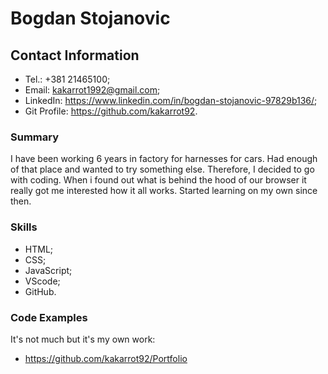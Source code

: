 # Bogdan Stojanovic


## Contact Information
- Tel.: +381 21465100;
- Email: kakarrot1992@gmail.com;
- LinkedIn: https://www.linkedin.com/in/bogdan-stojanovic-97829b136/;
- Git Profile: https://github.com/kakarrot92.

### Summary
I have been working 6 years in factory for harnesses for cars. Had enough of that place and wanted to try something else.
Therefore, I decided to go with coding. When i found out what is behind the hood of our browser it really got me interested how it all works. Started learning on my own since then.

### Skills
- HTML;
- CSS;
- JavaScript;
- VScode;
- GitHub.

### Code Examples
It's not much but it's my own work:
- https://github.com/kakarrot92/Portfolio
 